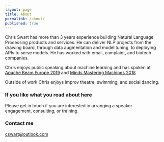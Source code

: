```yaml
---
layout: page
title: About
permalink: /about/
published: true
---
```


Chris Swart has more than 3 years experience building Natural Language Processing products and services. He can deliver NLP projects from the drawing board, through data augmentation and model tuning, to deploying APIs to serve models. He has worked with email, complaint, and biotech companies. 

Chris enjoys public speaking about machine learning and has spoken at [Apache Beam Europe 2019](https://youtu.be/7GwXJJApPtg) and [Minds Mastering Machines 2018](https://youtu.be/erwGrz9JvX8) 

Outside of work Chris enjoys improv theatre, swimming, and social dancing.

### If you like what you read about here

Please get in touch if you are interested in arranging a speaker engagement, consulting, or training.

### Contact me

[cswart@outlook.com](mailto:cswart@outlook.com)

